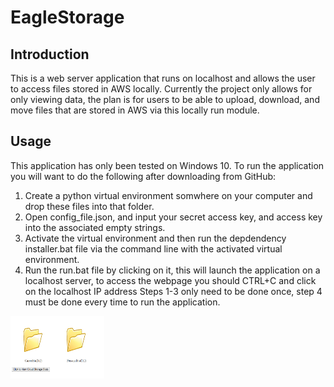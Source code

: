 # EagleStorage

## Introduction
This is a web server application that runs on localhost and allows the user to access files stored in AWS locally. Currently the project only allows for only viewing data, the plan is for users to be able to upload, download, and move files that are stored in AWS via this locally run module. 

## Usage
This application has only been tested on Windows 10. To run the application you will want to do the following after downloading from GitHub:
  1. Create a python virtual environment somwhere on your computer and drop these files into that folder. 
  2. Open config_file.json, and input your secret access key, and access key into the associated empty strings.
  3. Activate the virtual environment and then run the depdendency installer.bat file via the command line with the activated virtual environment.
  4. Run the run.bat file by clicking on it, this will launch the application on a localhost server, to access the webpage you should CTRL+C and click on the localhost IP address
Steps 1-3 only need to be done once, step 4 must be done every time to run the application.

<img src = "https://github.com/meagle21/EagleStorage/blob/505193d55361f76184e8c046665198705ff772ae/example.png" width = "150" height = "100"></img>

